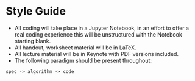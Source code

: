 # Style Guide

- All coding will take place in a Jupyter Notebook, in an effort to offer a real coding experience this will be unstructured with the Notebook starting blank.
- All handout, worksheet material will be in LaTeX. 
- All lecture material will be in Keynote with PDF versions included.
- The following paradigm should be present throughout: 
```
spec -> algorithm -> code
```